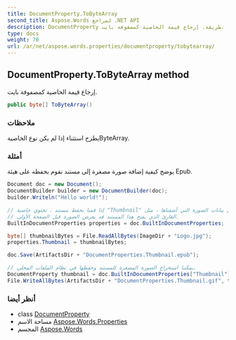 ```yaml
---
title: DocumentProperty.ToByteArray
second_title: Aspose.Words لمراجع .NET API
description: DocumentProperty طريقة. إرجاع قيمة الخاصية كمصفوفة بايت.
type: docs
weight: 70
url: /ar/net/aspose.words.properties/documentproperty/tobytearray/
---
```

## DocumentProperty.ToByteArray method

إرجاع قيمة الخاصية كمصفوفة بايت.

```csharp
public byte[] ToByteArray()
```

### ملاحظات

يطرح استثناء إذا لم يكن نوع الخاصيةByteArray.

### أمثلة

يوضح كيفية إضافة صورة مصغرة إلى مستند نقوم بحفظه على هيئة Epub.

```csharp
Document doc = new Document();
DocumentBuilder builder = new DocumentBuilder(doc);
builder.Writeln("Hello world!");

// إذا قمنا بحفظ مستند ، تحتوي خاصية "Thumbnail" الخاصة به على بيانات الصورة التي أضفناها ، مثل Epub ،
// القارئ الذي يفتح هذا المستند قد يعرض الصورة قبل الصفحة الأولى.
BuiltInDocumentProperties properties = doc.BuiltInDocumentProperties;

byte[] thumbnailBytes = File.ReadAllBytes(ImageDir + "Logo.jpg");
properties.Thumbnail = thumbnailBytes;

doc.Save(ArtifactsDir + "DocumentProperties.Thumbnail.epub");

// يمكننا استخراج الصورة المصغرة للمستند وحفظها في نظام الملفات المحلي.
DocumentProperty thumbnail = doc.BuiltInDocumentProperties["Thumbnail"];
File.WriteAllBytes(ArtifactsDir + "DocumentProperties.Thumbnail.gif", thumbnail.ToByteArray());
```

### أنظر أيضا

* class [DocumentProperty](../)
* مساحة الاسم [Aspose.Words.Properties](../../documentproperty/)
* المجسم [Aspose.Words](../../../)


